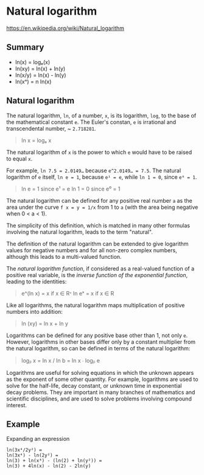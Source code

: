 # Natural logarithm

https://en.wikipedia.org/wiki/Natural_logarithm

## Summary

- ln(x) = logₑ(x)
- ln(xy) = ln(x) + ln(y)
- ln(x/y) = ln(x) - ln(y)
- ln(xⁿ) = n ln(x)




## Natural logarithm

The natural logarithm, `ln`, of a number, `x`, is its logarithm, `log`, to the base of the mathematical constant `e`. The Euler's constan, `e` is irrational and transcendental number, ~ `2.718281`.

>ln x = logₑ x

The natural logarithm of `x` is the power to which `e` would have to be raised to equal `x`.

For example, `ln 7.5 = 2.0149…` because `e^2.0149… = 7.5`. The natural logarithm of `e` itself, `ln e = 1`, because `e¹ = e`, while `ln 1 = 0`, since `e⁰ = 1`.

>ln e = 1   since e¹ = e
>ln 1 = 0   since e⁰ = 1

The natural logarithm can be defined for any positive real number `a` as the area under the curve `f x = y = 1/x` from 1 to `a` (with the area being negative when 0 < a < 1).

The simplicity of this definition, which is matched in many other formulas involving the natural logarithm, leads to the term "natural".

The definition of the natural logarithm can be extended to give logarithm values for negative numbers and for all non-zero complex numbers, although this leads to a multi-valued function.

The *natural logarithm function*, if considered as a real-valued function of a positive real variable, is the *inverse function of the exponential function*, leading to the identities:

>e^(ln x) = x    if x ∈ Rᐩ
>ln eˣ = x       if x ∈ R

Like all logarithms, the natural logarithm maps multiplication of positive numbers into addition:
>ln (xy) = ln x + ln y

Logarithms can be defined for any positive base other than 1, not only `e`. However, logarithms in other bases differ only by a constant multiplier from the natural logarithm, so can be defined in terms of the natural logarithm:

>logᵦ x = ln x / ln b = ln x ∙ logᵦ e

Logarithms are useful for solving equations in which the unknown appears as the exponent of some other quantity. For example, logarithms are used to solve for the half-life, decay constant, or unknown time in exponential decay problems. They are important in many branches of mathematics and scientific disciplines, and are used to solve problems involving compound interest.

## Example

Expanding an expression

```
ln(3x⁴/2y²) =
ln(3x⁴) - ln(2y²) =
ln(3) + ln(x⁴) - (ln(2) + ln(y²)) =
ln(3) + 4ln(x) - ln(2) - 2ln(y)
```
